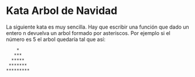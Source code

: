 # Kata Arbol de Navidad

La siguiente kata es muy sencilla. Hay que escribir una función que dado un entero n devuelva un arbol formado por asteriscos.
Por ejemplo si el número es 5 el arbol quedaría tal que así:
```
    *    
   ***   
  *****  
 ******* 
*********
```
